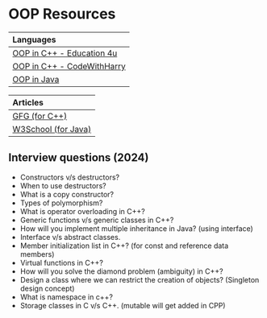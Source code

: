 # **OOP Resources**

| Languages |  
| :-------- |  
| [OOP in C++ - Education 4u](https://www.youtube.com/watch?v=AGrcyWV7hL8&list=PLrjkTql3jnm-Voi7giH4JITCi6cuZSN42)|
| [OOP in C++ - CodeWithHarry](https://youtube.com/playlist?list=PLISTUNloqsz0z9JJJke7g7PxRLvy6How9&si=ufrgDIr476OUa6be) |
| [OOP in Java](https://www.youtube.com/playlist?list=PLqleLpAMfxGCbdaJ6SoExDfHrTfRDeWeG)|

| Articles |
| :----- |
| [GFG (for C++)](https://www.geeksforgeeks.org/object-oriented-programming-in-cpp/) |
| [W3School (for Java)](https://www.w3schools.com/java/java_oop.asp)|

## **Interview questions (2024)**

<ul>
    <li>Constructors v/s destructors?</li>
    <li>When to use destructors?</li>
    <li>What is a copy constructor?</li>
    <li>Types of polymorphism?</li>
    <li>What is operator overloading in C++?</li>
    <li>Generic functions v/s generic classes in C++?</li>
    <li>How will you implement multiple inheritance in Java? (using interface)</li>
    <li>Interface v/s abstract classes.</li>
    <li>Member initialization list in C++? (for const and reference data members)</li>
    <li>Virtual functions in C++?</li>
    <li>How will you solve the diamond problem (ambiguity) in C++?</li>
    <li>Design a class where we can restrict the creation of objects? (Singleton design concept)</li>
    <li>What is namespace in c++?</li>
    <li>Storage classes in C v/s C++. (mutable will get added in CPP)</li>
</ul>
